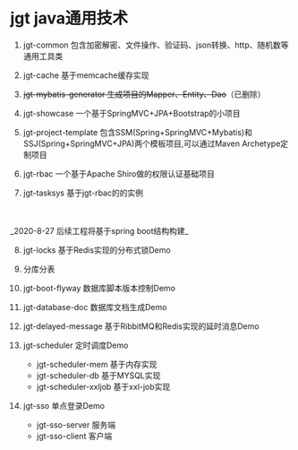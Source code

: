 jgt java通用技术
==============
1. jgt-common 包含加密解密、文件操作、验证码、json转换、http、随机数等通用工具类

2. jgt-cache 基于memcache缓存实现

3. ~~jgt-mybatis-generator 生成项目的Mapper、Entity、Dao~~（已删除）

4. jgt-showcase 一个基于SpringMVC+JPA+Bootstrap的小项目

5. jgt-project-template 包含SSM(Spring+SpringMVC+Mybatis)和SSJ(Spring+SpringMVC+JPA)两个模板项目,可以通过Maven Archetype定制项目

6. jgt-rbac 一个基于Apache Shiro做的权限认证基础项目

7. jgt-tasksys 基于jgt-rbac的的实例
<br/>
<br/>
_2020-8-27 后续工程将基于spring boot结构构建_

8. jgt-locks 基于Redis实现的分布式锁Demo

9. 分库分表

10. jgt-boot-flyway  数据库脚本版本控制Demo   

11. jgt-database-doc  数据库文档生成Demo

12. jgt-delayed-message  基于RibbitMQ和Redis实现的延时消息Demo

13. jgt-scheduler 定时调度Demo
    - jgt-scheduler-mem 基于内存实现
    - jgt-scheduler-db 基于MYSQL实现
    - jgt-scheduler-xxljob  基于xxl-job实现
    
14. jgt-sso 单点登录Demo
    - jgt-sso-server 服务端
    - jgt-sso-client 客户端

